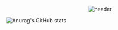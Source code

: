 <div align="center">
  
  ![header](https://capsule-render.vercel.app/api?type=Cylinder&text=dooboo)
  
</div>

![Anurag's GitHub stats](https://github-readme-stats.vercel.app/api?username=jade1087z&show_icons=true&theme=material-palenight)
